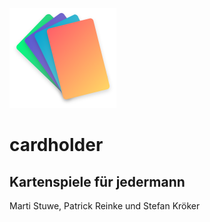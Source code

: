 ![logo](./img/logo2x.png) <!-- .element: class="logo" -->
# cardholder
## Kartenspiele für jedermann
Marti Stuwe, Patrick Reinke und Stefan Kröker
